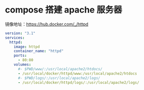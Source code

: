 # compose 搭建 apache 服务器

镜像地址：<https://hub.docker.com/_/httpd>

```yaml
version: "3.1"
services:
  httpd:
    image: httpd
    container_name: "httpd"
    ports:
      - 80:80
    volumes:
      #- $PWD/www/:/usr/local/apache2/htdocs/
      - /usr/local/docker/httpd/www:/usr/local/apache2/htdocs
      #- $PWD/logs/:/usr/local/apache2/logs/
      - /usr/local/docker/httpd/logs/:/usr/local/apache2/logs/
```
